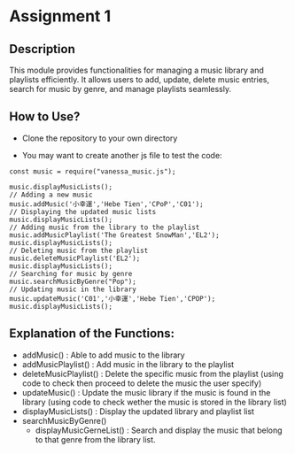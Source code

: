 # Assignment 1
## Description
This module provides functionalities for managing a music library and playlists efficiently. It allows users to add, update, delete music entries, search for music by genre, and manage playlists seamlessly.

## How to Use?
- Clone the repository to your own directory
<!-- * Install the node.js to use the module for your project
```
npm install vanessa_music.js
``` -->
+ You may want to create another js file to test the code:
```
const music = require("vanessa_music.js");

music.displayMusicLists();
// Adding a new music
music.addMusic('小幸運','Hebe Tien','CPoP','C01');
// Displaying the updated music lists
music.displayMusicLists();
// Adding music from the library to the playlist
music.addMusicPlaylist('The Greatest SnowMan','EL2');
music.displayMusicLists();
// Deleting music from the playlist
music.deleteMusicPlaylist('EL2');
music.displayMusicLists();
// Searching for music by genre
music.searchMusicByGenre("Pop");
// Updating music in the library
music.updateMusic('C01','小幸運','Hebe Tien','CPOP');
music.displayMusicLists();
```

## Explanation of the Functions:
- addMusic() : Able to add music to the library 
- addMusicPlaylist() : Add music in the library to the playlist
- deleteMusicPlaylist() : Delete the specific music from the playlist (using code to check then proceed to delete the music the user specify)
- updateMusic() : Update the music library if the music is found in the library (using code to check wether the music is stored in the library list)
- displayMusicLists() : Display the updated library and playlist list 
- searchMusicByGenre() 
    - displayMusicGerneList() : Search and display the music that belong to that genre from the library list.